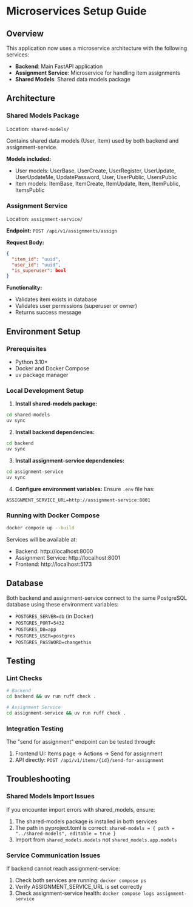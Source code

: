 # Microservices Setup Guide

## Overview
This application now uses a microservice architecture with the following services:
- **Backend**: Main FastAPI application
- **Assignment Service**: Microservice for handling item assignments
- **Shared Models**: Shared data models package

## Architecture

### Shared Models Package
Location: `shared-models/`

Contains shared data models (User, Item) used by both backend and assignment-service.

**Models included:**
- User models: UserBase, UserCreate, UserRegister, UserUpdate, UserUpdateMe, UpdatePassword, User, UserPublic, UsersPublic
- Item models: ItemBase, ItemCreate, ItemUpdate, Item, ItemPublic, ItemsPublic

### Assignment Service
Location: `assignment-service/`

**Endpoint:** `POST /api/v1/assignments/assign`

**Request Body:**
```json
{
  "item_id": "uuid",
  "user_id": "uuid",
  "is_superuser": bool
}
```

**Functionality:**
- Validates item exists in database
- Validates user permissions (superuser or owner)
- Returns success message

## Environment Setup

### Prerequisites
- Python 3.10+
- Docker and Docker Compose
- uv package manager

### Local Development Setup

1. **Install shared-models package:**
```bash
cd shared-models
uv sync
```

2. **Install backend dependencies:**
```bash
cd backend
uv sync
```

3. **Install assignment-service dependencies:**
```bash
cd assignment-service
uv sync
```

4. **Configure environment variables:**
Ensure `.env` file has:
```env
ASSIGNMENT_SERVICE_URL=http://assignment-service:8001
```

### Running with Docker Compose

```bash
docker compose up --build
```

Services will be available at:
- Backend: http://localhost:8000
- Assignment Service: http://localhost:8001
- Frontend: http://localhost:5173

## Database

Both backend and assignment-service connect to the same PostgreSQL database using these environment variables:
- `POSTGRES_SERVER=db` (in Docker)
- `POSTGRES_PORT=5432`
- `POSTGRES_DB=app`
- `POSTGRES_USER=postgres`
- `POSTGRES_PASSWORD=changethis`

## Testing

### Lint Checks
```bash
# Backend
cd backend && uv run ruff check .

# Assignment Service
cd assignment-service && uv run ruff check .
```

### Integration Testing
The "send for assignment" endpoint can be tested through:
1. Frontend UI: Items page → Actions → Send for assignment
2. API directly: `POST /api/v1/items/{id}/send-for-assignment`

## Troubleshooting

### Shared Models Import Issues
If you encounter import errors with shared_models, ensure:
1. The shared-models package is installed in both services
2. The path in pyproject.toml is correct: `shared-models = { path = "../shared-models", editable = true }`
3. Import from `shared_models.models` not `shared_models.app.models`

### Service Communication Issues
If backend cannot reach assignment-service:
1. Check both services are running: `docker compose ps`
2. Verify ASSIGNMENT_SERVICE_URL is set correctly
3. Check assignment-service health: `docker compose logs assignment-service`
